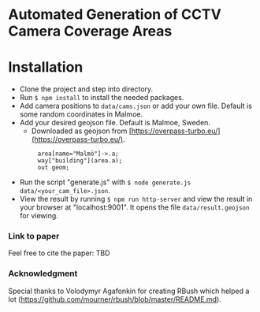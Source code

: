 # Automated Generation of CCTV Camera Coverage Areas

# Installation

* Clone the project and step into directory.
* Run `$ npm install` to install the needed packages.
* Add camera positions to `data/cams.json` or add your own file. Default is some random coordinates in Malmoe.
* Add your desired geojson file. Default is Malmoe, Sweden.
  * Downloaded as geojson from [https://overpass-turbo.eu/](https://overpass-turbo.eu/).
  ```  code [out:json];
       area[name="Malmö"]->.a;
       way["building"](area.a);
       out geom;
  ``` 
* Run the script "generate.js" with `$ node generate.js data/<your_cam_file>.json`.
* View the result by running `$ npm run http-server` and view the result in your browser at "localhost:9001". It opens the file `data/result.geojson` for viewing.

### Link to paper

Feel free to cite the paper:
TBD

### Acknowledgment

Special thanks to Volodymyr Agafonkin for creating RBush which helped a lot (https://github.com/mourner/rbush/blob/master/README.md).
